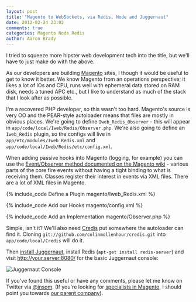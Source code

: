 ```yaml
---
layout: post
title: "Magento to WebSockets, via Redis, Node and Juggernaut"
date: 2012-02-24 23:02
comments: true
categories: Magento Node Redis
author: Aaron Brady
---
```

I tried to squeeze more hipster web development tech into the title, but we'll
have to just make do with the above.

As our developers are building [Magento][] sites, I though it would be useful
to get to know it better. We know Magento from an operations perspective; it
likes a lot of IOs and CPU, runs well with ephemeral data stored on RAM disk,
needs a tuned APC etc., but I like to understand as much of the stack that
I look after as possible.

<!--more-->

I'm a recovered PHP developer, so this wasn't too hard. Magento's source is
very OO and the PEAR-style autoloader means that files are mostly in obvious
places. We're going to define `Iweb_Redis_Observer` - this will appear in
`app/code/local/Iweb/Redis/Observer.php`. We're also going to define an
`Iweb_Redis` plugin, so the configs will live in
`app/etc/modules/Iweb_Redis.xml` and `app/code/local/Iweb/Redis/etc/config.xml`.

When adding passive hooks into Magento (logging, for example) you can use the
[Event/Observer method documented on the Magento wiki][Events] - various
parts of the core fire events without having a tight binding to what is
receiving them. Classes register their interest in events via XML files. There
are a lot of XML files in Magento.

{% include_code Define a Plugin magento/Iweb_Redis.xml %}

{% include_code Add our Hooks magento/config.xml %}

{% include_code Add an Implementation magento/Observer.php %}

Simple, isn't it? We'll also need [Credis][] put somewhere the autoloader can
find it. Cloning `git://github.com/colinmollenhour/credis.git` into
`app/code/local/Credis` will do it.

Then [install Juggernaut][jn], install Redis (`apt-get install redis-server`)
and visit http://your.server:8080/ for the basic Juggernaut console:

![Juggernaut Console](http://o7.no/whqDZi)

If you've found this useful or have any comments, please let me know on Twitter
via [@insom][]. (If you're looking for [specialists in Magento][iw], I should point
you towards [our parent company][iws]).

[Magento]: http://www.magentocommerce.com/
[Events]: http://www.magentocommerce.com/wiki/5_-_modules_and_development/0_-_module_development_in_magento/customizing_magento_using_event-observer_method
[Credis]: https://github.com/colinmollenhour/credis
[jn]: https://github.com/maccman/juggernaut/blob/master/README.md
[@insom]: http://twitter.com/insom
[iw]: http://www.iweb.co.uk/
[iws]: http://www.iwebsolutions.co.uk/
